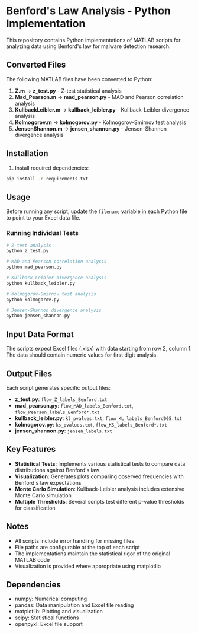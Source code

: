 # Benford's Law Analysis - Python Implementation

This repository contains Python implementations of MATLAB scripts for analyzing data using Benford's law for malware detection research.

## Converted Files

The following MATLAB files have been converted to Python:

1. **Z.m** → **z_test.py** - Z-test statistical analysis
2. **Mad_Pearson.m** → **mad_pearson.py** - MAD and Pearson correlation analysis
3. **KullbackLeibler.m** → **kullback_leibler.py** - Kullback-Leibler divergence analysis
4. **Kolmogorov.m** → **kolmogorov.py** - Kolmogorov-Smirnov test analysis
5. **JensenShannon.m** → **jensen_shannon.py** - Jensen-Shannon divergence analysis

## Installation

1. Install required dependencies:
```bash
pip install -r requirements.txt
```

## Usage

Before running any script, update the `filename` variable in each Python file to point to your Excel data file.

### Running Individual Tests

```bash
# Z-test analysis
python z_test.py

# MAD and Pearson correlation analysis
python mad_pearson.py

# Kullback-Leibler divergence analysis
python kullback_leibler.py

# Kolmogorov-Smirnov test analysis
python kolmogorov.py

# Jensen-Shannon divergence analysis
python jensen_shannon.py
```

## Input Data Format

The scripts expect Excel files (.xlsx) with data starting from row 2, column 1. The data should contain numeric values for first digit analysis.

## Output Files

Each script generates specific output files:

- **z_test.py**: `flow_Z_labels_Benford.txt`
- **mad_pearson.py**: `flow_MAD_labels_Benford.txt`, `flow_Pearson_labels_Benford*.txt`
- **kullback_leibler.py**: `kl_pvalues.txt`, `flow_KL_labels_Benford005.txt`
- **kolmogorov.py**: `ks_pvalues.txt`, `flow_KS_labels_Benford*.txt`
- **jensen_shannon.py**: `jensen_labels.txt`

## Key Features

- **Statistical Tests**: Implements various statistical tests to compare data distributions against Benford's law
- **Visualization**: Generates plots comparing observed frequencies with Benford's law expectations
- **Monte Carlo Simulation**: Kullback-Leibler analysis includes extensive Monte Carlo simulation
- **Multiple Thresholds**: Several scripts test different p-value thresholds for classification

## Notes

- All scripts include error handling for missing files
- File paths are configurable at the top of each script
- The implementations maintain the statistical rigor of the original MATLAB code
- Visualization is provided where appropriate using matplotlib

## Dependencies

- numpy: Numerical computing
- pandas: Data manipulation and Excel file reading
- matplotlib: Plotting and visualization
- scipy: Statistical functions
- openpyxl: Excel file support